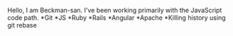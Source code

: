 Hello, I am Beckman-san.
I've been working primarily with the JavaScript code path.
*Git
*JS
*Ruby
*Rails
*Angular
*Apache
*Killing history using git rebase
